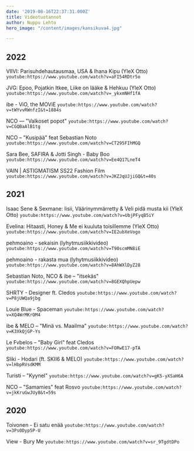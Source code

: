 ```yaml
---
date: '2019-08-16T22:37:31.000Z'
title: Videotuotannot
author: Nuppu Lehto
hero_image: "/content/images/kansikuva4.jpg"

---
```


## 2022

VIIVI: Parisuhdehautausmaa, USA & Ihana Kipu (YleX Otto)
`youtube:https://www.youtube.com/watch?v=aFI54RDtr5o`

JVG: Epoo, Pojatkin Itkee, Liike on lääke & Hehkuu (YleX Otto)
`youtube:https://www.youtube.com/watch?v=_ykxmNHf1fA`

ibe - ViO, the MOViE
`youtube:https://www.youtube.com/watch?v=tWYvvRWnfzI&t=1884s`

NCO — "Valkoset popot"
`youtube:https://www.youtube.com/watch?v=CGQBaAlB1tg`

NCO – "Kusipää" feat Sebastian Noto
`youtube:https://www.youtube.com/watch?v=CT295FIhMGQ`

Sara Bee, SAFIRA & Jotti Singh - Baby Boo
`youtube:https://www.youtube.com/watch?v=Ee4Q17LneT4`

VAIN | ASTIGMATISM SS22 Fashion Film
`youtube:https://www.youtube.com/watch?v=JKZJqUJjiGQ&t=40s`


## 2021


Isaac Sene & Sexmane: Iisii, Väärinymmärretty & Veli pidä musta kii (YleX Otto)
`youtube:https://www.youtube.com/watch?v=UbjPFyqB5iY`

Evelina: Hitaasti, Honey & Me ei kuuluta toisillemme (YleX Otto)
`youtube:https://www.youtube.com/watch?v=IE2ubXeVogo`

pehmoaino - sekaisin (lyhytmusiikkivideo)
`youtube:https://www.youtube.com/watch?v=T90scmMN8iE`

pehmoaino - rakasta mua (lyhytmusiikkivideo)
`youtube:https://www.youtube.com/watch?v=8AhWXlDyZ28`

Sebastian Noto, NCO & ibe – "itsekäs"
`youtube:https://www.youtube.com/watch?v=8GEXQhpUepw`

SHRTY - Designer ft. Cledos
`youtube:https://www.youtube.com/watch?v=P8jUWQa9jbg`

Louie Blue - Spaceman 
`youtube:https://www.youtube.com/watch?v=XQ4WrMKrOM4`

ibe & MELO – "Minä vs. Maailma" 
`youtube:https://www.youtube.com/watch?v=K3XkQjGP-Ys`

Le Fvbelos – "Baby Girl" feat Cledos
`youtube:https://www.youtube.com/watch?v=FORwE17-pTA`

Sliki - Hodari (ft. SKII6 & MELO)
`youtube:https://www.youtube.com/watch?v=lHbpRVsdKMM`

Turisti – "Kyynel"
`youtube:https://www.youtube.com/watch?v=gK5-yXSaH6A`

NCO – "Samamies" feat Rosvo
`youtube:https://www.youtube.com/watch?v=jkKruGwJUy8&t=59s`


## 2020

Toivonen - Ei satu enää
`youtube:https://www.youtube.com/watch?v=3Ps0Dyp5P-U`

View - Bury Me
`youtube:https://www.youtube.com/watch?v=sr_9TgdtDPo`
